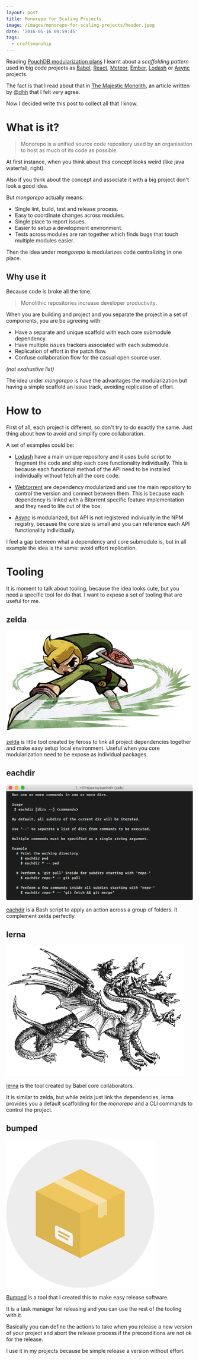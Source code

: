```yaml
---
layout: post
title: Monorepo for Scaling Projects
image: /images/monorepo-for-scaling-projects/header.jpeg
date: '2016-05-16 09:59:45'
tags:
  - craftsmanship
---
```


Reading [PouchDB modularization plans](https://github.com/pouchdb/pouchdb/issues/5128) I learnt about a _scaffolding pattern_ used in big code projects as [Babel](https://github.com/babel/babel), [React](https://github.com/facebook/react), [Meteor](https://github.com/meteor/meteor), [Ember](https://github.com/emberjs/ember.js/), [Lodash](https://github.com/lodash/lodash) or [Async](https://github.com/caolan/async) projects.

The fact is that I read about that in [The Majestic Monolith](https://m.signalvnoise.com/the-majestic-monolith-29166d022228), an article written by [@dhh](https://x.com/dhh) that I felt very agree.

Now I decided write this post to collect all that I know.

# What is it?

> Monorepo is a unified source code repository used by an organisation to host as much of its code as possible.

At first instance, when you think about this concept looks weird (like java waterfall, right).

Also if you think about the concept and associate it with a big project don't look a good idea.

But *mongorepo* actually means:

* Single lint, build, test and release process.
* Easy to coordinate changes across modules.
* Single place to report issues.
* Easier to setup a development environment.
* Tests across modules are ran together which finds bugs that touch multiple modules easier.

Then the idea under *mongorepo* is modularizes code centralizing in one place.

## Why use it

Because code is broke all the time.

> Monolithic repositories increase developer productivity.

When you are building and project and you separate the project in a set of components, you are be agreeing with:

- Have a separate and unique scaffold with each core submodule dependency.
- Have multiple issues trackers associated with each submodule.
- Replication of effort in the patch flow.
- Confuse collaboration flow for the casual open source user.

*(not exahustive list)*

The idea under *mongorepo* is have the advantages the modularization but having a simple scaffold an issue track, avoiding replication of effort.

# How to

First of all, each project is different, so don't try to do exactly the same. Just thing about how to avoid and simplify core collaboration.

A set of examples could be:

- [Lodash](https://lodash.com) have a main unique repository and it uses build script to fragment the code and ship each core functionality individually. This is because each functional method of the API need to be installed individually without fetch all the core code.

- [Webtorrent](https://github.com/feross/webtorrent) are dependency modularized and use the main repository to control the version and connect between them. This is because each dependency is linked with a Bitorrent specific feature implementation and they need to life out of the box.

- [Async](https://github.com/caolan/async) is modularized, but API is not registered indiviually in the NPM registry, because the core size is small and you can reference each API functionality individually.

I feel a gap between what a dependency and core submodule is, but in all example the idea is the same: avoid effort replication.

# Tooling

It is moment to talk about tooling, because the idea looks cute, but you need a specific tool for do that. I want to expose a set of tooling that are useful for me.

## zelda

![](/images/monorepo-for-scaling-projects/ferosszeldamasterimglink-attack.jpeg)

[zelda](https://www.npmjs.com/package/zelda) is little tool created by feross to link all project dependencies together and make easy setup local environment. Useful when you core modularization need to be expose as individual packages.

## eachdir

![](/images/monorepo-for-scaling-projects/gbtp7xp.png)

[eachdir](https://github.com/kikobeats/eachdir#eachdir) is a Bash script to apply an action across a group of folders. It complement zelda perfectly.

## lerna

![](/images/monorepo-for-scaling-projects/saite3k.png)

[lerna](https://www.npmjs.com/package/lerna) is the tool created by Babel core collaborators.

It is similar to zelda, but while zelda just link the dependencies, lerna provides you a default scaffolding for the *monorepo* and a CLI commands to control the project.

## bumped

![](/images/monorepo-for-scaling-projects/nb8j4lb.png)

[Bumped](https://www.npmjs.com/package/bumped) is a tool that I created this to make easy release software. 

It is a task manager for releasing and you can use the rest of the tooling with it.

Basically you can define the actions to take when you release a new version of your project and abort the release process if the preconditions are not ok for the release.

I use it in my projects because be simple release a version without effort.
